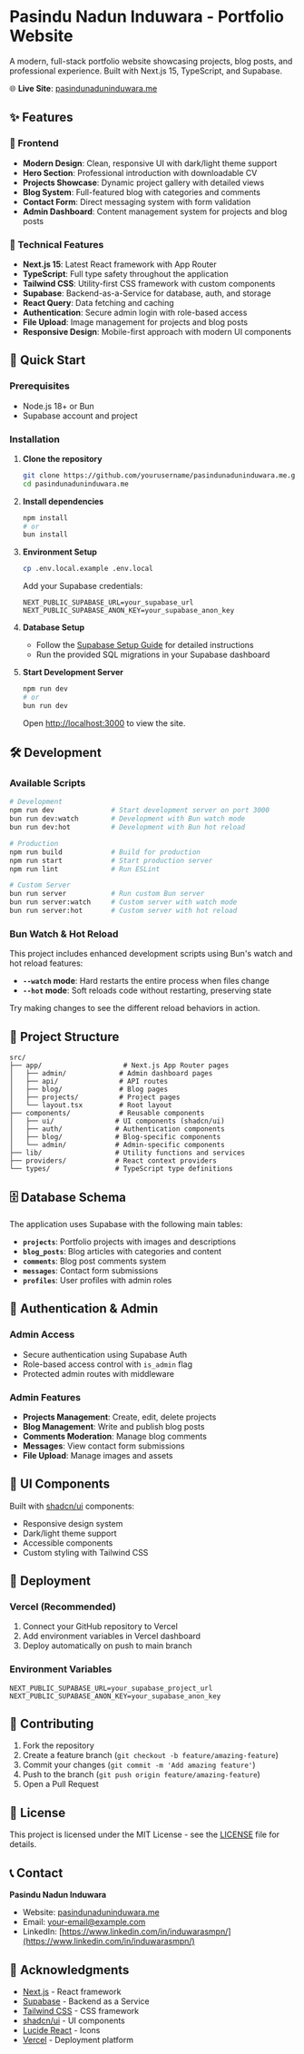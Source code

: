 # Pasindu Nadun Induwara - Portfolio Website

A modern, full-stack portfolio website showcasing projects, blog posts, and professional experience. Built with Next.js 15, TypeScript, and Supabase.

🌐 **Live Site**: [pasindunaduninduwara.me](https://pasindunaduninduwara.me)

## ✨ Features

### 🎨 Frontend
- **Modern Design**: Clean, responsive UI with dark/light theme support
- **Hero Section**: Professional introduction with downloadable CV
- **Projects Showcase**: Dynamic project gallery with detailed views
- **Blog System**: Full-featured blog with categories and comments
- **Contact Form**: Direct messaging system with form validation
- **Admin Dashboard**: Content management system for projects and blog posts

### 🔧 Technical Features
- **Next.js 15**: Latest React framework with App Router
- **TypeScript**: Full type safety throughout the application
- **Tailwind CSS**: Utility-first CSS framework with custom components
- **Supabase**: Backend-as-a-Service for database, auth, and storage
- **React Query**: Data fetching and caching
- **Authentication**: Secure admin login with role-based access
- **File Upload**: Image management for projects and blog posts
- **Responsive Design**: Mobile-first approach with modern UI components

## 🚀 Quick Start

### Prerequisites
- Node.js 18+ or Bun
- Supabase account and project

### Installation

1. **Clone the repository**
   ```bash
   git clone https://github.com/yourusername/pasindunaduninduwara.me.git
   cd pasindunaduninduwara.me
   ```

2. **Install dependencies**
   ```bash
   npm install
   # or
   bun install
   ```

3. **Environment Setup**
   ```bash
   cp .env.local.example .env.local
   ```

   Add your Supabase credentials:
   ```env
   NEXT_PUBLIC_SUPABASE_URL=your_supabase_url
   NEXT_PUBLIC_SUPABASE_ANON_KEY=your_supabase_anon_key
   ```

4. **Database Setup**
   - Follow the [Supabase Setup Guide](./SUPABASE_SETUP.md) for detailed instructions
   - Run the provided SQL migrations in your Supabase dashboard

5. **Start Development Server**
   ```bash
   npm run dev
   # or
   bun run dev
   ```

   Open [http://localhost:3000](http://localhost:3000) to view the site.

## 🛠️ Development

### Available Scripts

```bash
# Development
npm run dev              # Start development server on port 3000
bun run dev:watch        # Development with Bun watch mode
bun run dev:hot          # Development with Bun hot reload

# Production
npm run build            # Build for production
npm run start            # Start production server
npm run lint             # Run ESLint

# Custom Server
bun run server           # Run custom Bun server
bun run server:watch     # Custom server with watch mode
bun run server:hot       # Custom server with hot reload
```

### Bun Watch & Hot Reload

This project includes enhanced development scripts using Bun's watch and hot reload features:

- **`--watch` mode**: Hard restarts the entire process when files change
- **`--hot` mode**: Soft reloads code without restarting, preserving state

Try making changes to see the different reload behaviors in action.

## 📁 Project Structure

```
src/
├── app/                    # Next.js App Router pages
│   ├── admin/             # Admin dashboard pages
│   ├── api/               # API routes
│   ├── blog/              # Blog pages
│   ├── projects/          # Project pages
│   └── layout.tsx         # Root layout
├── components/            # Reusable components
│   ├── ui/               # UI components (shadcn/ui)
│   ├── auth/             # Authentication components
│   ├── blog/             # Blog-specific components
│   └── admin/            # Admin-specific components
├── lib/                  # Utility functions and services
├── providers/            # React context providers
└── types/                # TypeScript type definitions
```

## 🗄️ Database Schema

The application uses Supabase with the following main tables:

- **`projects`**: Portfolio projects with images and descriptions
- **`blog_posts`**: Blog articles with categories and content
- **`comments`**: Blog post comments system
- **`messages`**: Contact form submissions
- **`profiles`**: User profiles with admin roles

## 🔐 Authentication & Admin

### Admin Access
- Secure authentication using Supabase Auth
- Role-based access control with `is_admin` flag
- Protected admin routes with middleware

### Admin Features
- **Projects Management**: Create, edit, delete projects
- **Blog Management**: Write and publish blog posts
- **Comments Moderation**: Manage blog comments
- **Messages**: View contact form submissions
- **File Upload**: Manage images and assets

## 🎨 UI Components

Built with [shadcn/ui](https://ui.shadcn.com/) components:
- Responsive design system
- Dark/light theme support
- Accessible components
- Custom styling with Tailwind CSS

## 🚀 Deployment

### Vercel (Recommended)
1. Connect your GitHub repository to Vercel
2. Add environment variables in Vercel dashboard
3. Deploy automatically on push to main branch

### Environment Variables
```env
NEXT_PUBLIC_SUPABASE_URL=your_supabase_project_url
NEXT_PUBLIC_SUPABASE_ANON_KEY=your_supabase_anon_key
```

## 🤝 Contributing

1. Fork the repository
2. Create a feature branch (`git checkout -b feature/amazing-feature`)
3. Commit your changes (`git commit -m 'Add amazing feature'`)
4. Push to the branch (`git push origin feature/amazing-feature`)
5. Open a Pull Request

## 📝 License

This project is licensed under the MIT License - see the [LICENSE](LICENSE) file for details.

## 📞 Contact

**Pasindu Nadun Induwara**
- Website: [pasindunaduninduwara.me](https://pasindunaduninduwara.me)
- Email: [your-email@example.com](mailto:pasindunaduninduwara@gmail.com)
- LinkedIn: [https://www.linkedin.com/in/induwarasmpn/](https://www.linkedin.com/in/induwarasmpn/)

## 🙏 Acknowledgments

- [Next.js](https://nextjs.org/) - React framework
- [Supabase](https://supabase.com/) - Backend as a Service
- [Tailwind CSS](https://tailwindcss.com/) - CSS framework
- [shadcn/ui](https://ui.shadcn.com/) - UI components
- [Lucide React](https://lucide.dev/) - Icons
- [Vercel](https://vercel.com/) - Deployment platform
